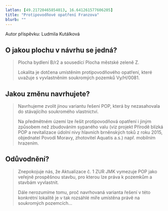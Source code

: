 ```yaml
---
latlon: [49.21720465854013, 16.641261577606205]
title: "Protipovodňové opatření Franzova"
blurb: ""
---
```


Autor příspěvku: Ludmila Kutálková

## O jakou plochu v návrhu se jedná?

> Plocha bydlení B/r2 a sousedící Plocha městské zeleně Z.
> 
> Lokalita je dotčena umístěním protipovodňového opatření, které uvažuje s vyvlastněním soukromých pozemků Vy/H/0081. 

## Jakou změnu navrhujete?

> Navrhujeme zvolit jinou variantu řešení POP, která by nezasahovala do stávajícího soukromého vlastnictví. 
> 
> Na předmětném území lze řešit protipovodňová opatření i jiným způsobem než zbudováním sypaného valu (viz projekt Přírodě blízká POP a revitalizace údolní nivy hlavních brněnských toků z roku 2015, objednatel Povodí Moravy, zhotovitel Aquatis a.s.) např.  mobilním hrazením.

## Odůvodnění?

> Znepokojuje nás, že Aktualizace č. 1 ZUR JMK vymezuje POP jako veřejně prospěšnou stavbu, pro kterou lze práva k pozemkům a stavbám vyvlastnit. 
> 
> Dále nerozumíme tomu, proč navrhovaná varianta řešení v této konkrétní lokalitě je v tak rozsáhlé míře umístěna právě na soukromých pozemcích... 

